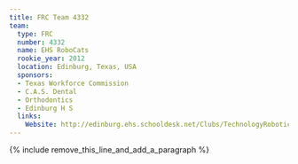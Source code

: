 ```yaml
---
title: FRC Team 4332
team:
  type: FRC
  number: 4332
  name: EHS RoboCats
  rookie_year: 2012
  location: Edinburg, Texas, USA
  sponsors:
  - Texas Workforce Commission
  - C.A.S. Dental
  - Orthodontics
  - Edinburg H S
  links:
    Website: http://edinburg.ehs.schooldesk.net/Clubs/TechnologyRobotics/tabid/2193/Default.aspx
---
```


{% include remove_this_line_and_add_a_paragraph %}